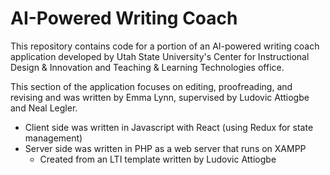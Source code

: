 # AI-Powered Writing Coach

This repository contains code for a portion of an AI-powered writing coach application
developed by Utah State University's Center for Instructional Design & Innovation
and Teaching & Learning Technologies office.

This section of the application focuses on editing, proofreading, and revising and
was written by Emma Lynn, supervised by Ludovic Attiogbe and Neal Legler.

* Client side was written in Javascript with React (using Redux for state management)
* Server side was written in PHP as a web server that runs on XAMPP
  * Created from an LTI template written by Ludovic Attiogbe
